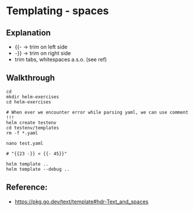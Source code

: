 # Templating - spaces

## Explanation 

  * {{- -> trim on left side
  * -}} -> trim on right side 
  * trim tabs, whitespaces a.s.o. (see ref)

## Walkthrough 

```
cd
mkdir helm-exercises
cd helm-exercises
```

```
# When ever we encounter error while parsing yaml, we can use comment !!!
helm create testenv
cd testenv/templates
rm -f *.yaml
```

```
nano test.yaml
```

```
# "{{23 -}} < {{- 45}}"
```

```
helm template .. 
helm template --debug ..
```

## Reference:

  * https://pkg.go.dev/text/template#hdr-Text_and_spaces

